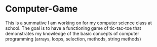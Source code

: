 # Computer-Game
This is a summative I am working on for my computer science class at school. The goal is to have a functioning game of tic-tac-toe that demonstrates my knowledge of the basic concepts of computer programming (arrays, loops, selection, methods, string methods)
